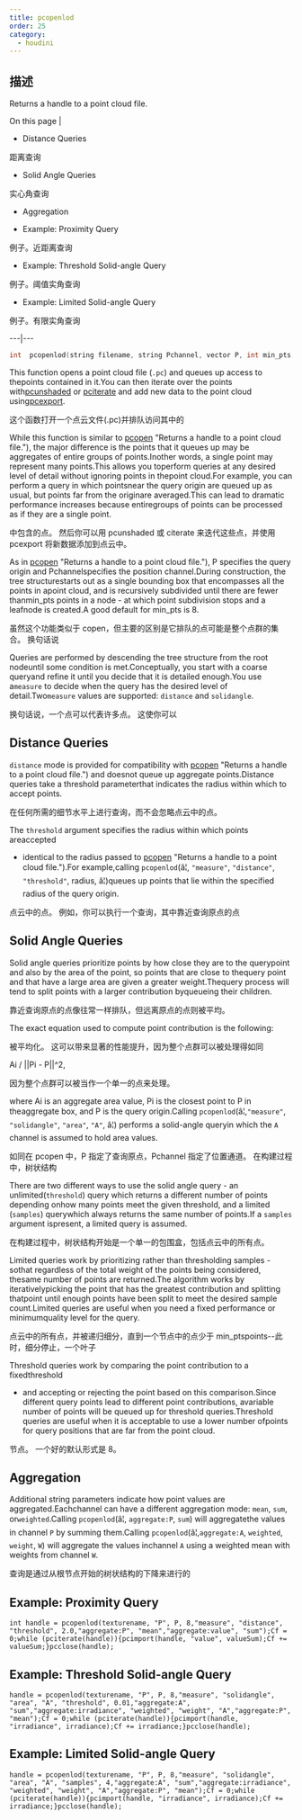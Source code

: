 ```yaml
---
title: pcopenlod
order: 25
category:
  - houdini
---
```

    
## 描述

Returns a handle to a point cloud file.

On this page |

- Distance Queries

距离查询

- Solid Angle Queries

实心角查询

- Aggregation

- Example: Proximity Query

例子。近距离查询

- Example: Threshold Solid-angle Query

例子。阈值实角查询

- Example: Limited Solid-angle Query

例子。有限实角查询

---|---

```c
int  pcopenlod(string filename, string Pchannel, vector P, int min_pts, ...)
```

This function opens a point cloud file (`.pc`) and queues up access to
thepoints contained in it.You can then iterate over the points
with[pcunshaded](pcunshaded.html "Iterate over all of the points of a read-
write channel which haven‘thad any data written to the channel yet.") or
[pciterate](pciterate.html "This function can be used to iterate over all the
points which werefound in the pcopen query.") and add new data to the point
cloud using[pcexport](pcexport.html "Writes data to a point cloud inside a
pciterate or a pcunshaded loop.").

这个函数打开一个点云文件(.pc)并排队访问其中的

While this function is similar to [pcopen](pcopen.html) "Returns a handle to a
point cloud file."), the major difference is the points that it queues up may
be aggregates of entire groups of points.Inother words, a single point may
represent many points.This allows you toperform queries at any desired level
of detail without ignoring points in thepoint cloud.For example, you can
perform a query in which pointsnear the query origin are queued up as usual,
but points far from the originare averaged.This can lead to dramatic
performance increases because entiregroups of points can be processed as if
they are a single point.

中包含的点。 然后你可以用 pcunshaded 或 citerate 来迭代这些点，并使用 pcexport 将新数据添加到点云中。

As in [pcopen](pcopen.html) "Returns a handle to a point cloud file."), P
specifies the query origin and Pchannelspecifies the position channel.During
construction, the tree structurestarts out as a single bounding box that
encompasses all the points in apoint cloud, and is recursively subdivided
until there are fewer thanmin_pts points in a node - at which point
subdivision stops and a leafnode is created.A good default for min_pts is 8.

虽然这个功能类似于 copen，但主要的区别是它排队的点可能是整个点群的集合。 换句话说

Queries are performed by descending the tree structure from the root nodeuntil
some condition is met.Conceptually, you start with a coarse queryand refine it
until you decide that it is detailed enough.You use a`measure` to decide when
the query has the desired level of detail.Two`measure` values are supported:
`distance` and `solidangle`.

换句话说，一个点可以代表许多点。 这使你可以

## Distance Queries

`distance` mode is provided for compatibility with [pcopen](pcopen.html) "Returns a handle to a point cloud file.") and doesnot queue up aggregate
points.Distance queries take a threshold parameterthat indicates the radius
within which to accept points.

在任何所需的细节水平上进行查询，而不会忽略点云中的点。

The `threshold` argument specifies the radius within which points areaccepted

- identical to the radius passed to [pcopen](pcopen.html) "Returns a handle to
a point cloud file.").For example,calling `pcopenlod`(â¦, `"measure"`,
  `"distance"`, `"threshold"`, radius, â¦)queues up points that lie within the
  specified radius of the query origin.

点云中的点。 例如，你可以执行一个查询，其中靠近查询原点的点

## Solid Angle Queries

Solid angle queries prioritize points by how close they are to the querypoint
and also by the area of the point, so points that are close to thequery point
and that have a large area are given a greater weight.Thequery process will
tend to split points with a larger contribution byqueueing their children.

靠近查询原点的点像往常一样排队，但远离原点的点则被平均。

The exact equation used to compute point contribution is the following:

被平均化。 这可以带来显著的性能提升，因为整个点群可以被处理得如同

Ai / ||Pi - P||^2,

因为整个点群可以被当作一个单一的点来处理。

where Ai is an aggregate area value, Pi is the closest point to P in
theaggregate box, and P is the query origin.Calling
`pcopenlod`(â¦,`"measure"`, `"solidangle"`, `"area"`, `"A"`, â¦) performs a
solid-angle queryin which the `A` channel is assumed to hold area values.

如同在 pcopen 中，P 指定了查询原点，Pchannel 指定了位置通道。 在构建过程中，树状结构

There are two different ways to use the solid angle query - an
unlimited(`threshold`) query which returns a different number of points
depending onhow many points meet the given threshold, and a limited
(`samples`) querywhich always returns the same number of points.If a `samples`
argument ispresent, a limited query is assumed.

在构建过程中，树状结构开始是一个单一的包围盒，包括点云中的所有点。

Limited queries work by prioritizing rather than thresholding samples - sothat
regardless of the total weight of the points being considered, thesame number
of points are returned.The algorithm works by iterativelypicking the point
that has the greatest contribution and splitting thatpoint until enough points
have been split to meet the desired sample count.Limited queries are useful
when you need a fixed performance or minimumquality level for the query.

点云中的所有点，并被递归细分，直到一个节点中的点少于 min_ptspoints--此时，细分停止，一个叶子

Threshold queries work by comparing the point contribution to a fixedthreshold

- and accepting or rejecting the point based on this comparison.Since
  different query points lead to different point contributions, avariable number
  of points will be queued up for threshold queries.Threshold queries are useful
  when it is acceptable to use a lower number ofpoints for query positions that
  are far from the point cloud.

节点。 一个好的默认形式是 8。

## Aggregation

Additional string parameters indicate how point values are
aggregated.Eachchannel can have a different aggregation mode: `mean`, `sum`,
or`weighted`.Calling `pcopenlod`(â¦, `aggregate:P`, `sum`) will aggregatethe
values in channel `P` by summing them.Calling `pcopenlod`(â¦,`aggregate:A`,
`weighted`, `weight`, `W`) will aggregate the values inchannel `A` using a
weighted mean with weights from channel `W`.

查询是通过从根节点开始的树状结构的下降来进行的

## Example: Proximity Query

    int handle = pcopenlod(texturename, "P", P, 8,"measure", "distance", "threshold", 2.0,"aggregate:P", "mean","aggregate:value", "sum");Cf = 0;while (pciterate(handle)){pcimport(handle, "value", valueSum);Cf += valueSum;}pcclose(handle);

## Example: Threshold Solid-angle Query

    handle = pcopenlod(texturename, "P", P, 8,"measure", "solidangle", "area", "A", "threshold", 0.01,"aggregate:A", "sum","aggregate:irradiance", "weighted", "weight", "A","aggregate:P", "mean");Cf = 0;while (pciterate(handle)){pcimport(handle, "irradiance", irradiance);Cf += irradiance;}pcclose(handle);

## Example: Limited Solid-angle Query

    handle = pcopenlod(texturename, "P", P, 8,"measure", "solidangle", "area", "A", "samples", 4,"aggregate:A", "sum","aggregate:irradiance", "weighted", "weight", "A","aggregate:P", "mean");Cf = 0;while (pciterate(handle)){pcimport(handle, "irradiance", irradiance);Cf += irradiance;}pcclose(handle);
